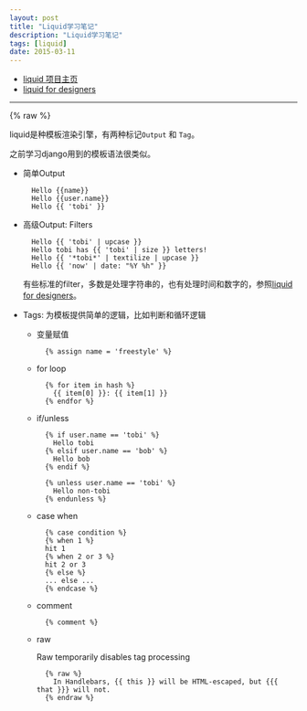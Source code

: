 ```yaml
---
layout: post
title: "Liquid学习笔记"
description: "Liquid学习笔记"
tags: [liquid]
date: 2015-03-11
---
```


* [liquid 项目主页](https://github.com/Shopify/liquid/wiki)
* [liquid for designers](https://github.com/Shopify/liquid/wiki)

---
{% raw %}

liquid是种模板渲染引擎，有两种标记`Output` 和 `Tag`。

之前学习django用到的模板语法很类似。

* 简单Output

		Hello {{name}}
		Hello {{user.name}}
		Hello {{ 'tobi' }}


* 高级Output: Filters
	
		Hello {{ 'tobi' | upcase }}
		Hello tobi has {{ 'tobi' | size }} letters!
		Hello {{ '*tobi*' | textilize | upcase }}
		Hello {{ 'now' | date: "%Y %h" }}

	有些标准的filter，多数是处理字符串的，也有处理时间和数字的，参照[liquid for designers](https://github.com/Shopify/liquid/wiki)。

* Tags: 为模板提供简单的逻辑，比如判断和循环逻辑

	* 变量赋值

			{% assign name = 'freestyle' %}

	* for loop

			{% for item in hash %}
			  {{ item[0] }}: {{ item[1] }}
			{% endfor %}

	* if/unless

			{% if user.name == 'tobi' %}
			  Hello tobi
			{% elsif user.name == 'bob' %}
			  Hello bob
			{% endif %}

			{% unless user.name == 'tobi' %}
			  Hello non-tobi
			{% endunless %}

	* case when

			{% case condition %}
			{% when 1 %}
			hit 1
			{% when 2 or 3 %}
			hit 2 or 3
			{% else %}
			... else ...
			{% endcase %}

	* comment

			{% comment %}

	* raw 

		Raw temporarily disables tag processing

			{% raw %}
			  In Handlebars, {{ this }} will be HTML-escaped, but {{{ that }}} will not.
			{% endraw %}



